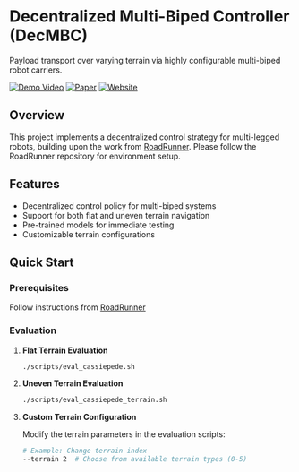 # Decentralized Multi-Biped Controller (DecMBC)

Payload transport over varying terrain via highly configurable multi-biped robot carriers.

[![Demo Video](https://img.shields.io/badge/Watch-Demo-red)](https://www.youtube.com/watch?v=2sJQCBaYKsw)
[![Paper](https://img.shields.io/badge/Read-Paper-blue)](https://arxiv.org/abs/2406.17279)
[![Website](https://img.shields.io/badge/Visit-Website-green)](https://decmbc.github.io/)

## Overview

This project implements a decentralized control strategy for multi-legged robots, building upon the work from [RoadRunner](https://github.com/osudrl/roadrunner). Please follow the RoadRunner repository for environment setup. 

## Features

- Decentralized control policy for multi-biped systems
- Support for both flat and uneven terrain navigation
- Pre-trained models for immediate testing
- Customizable terrain configurations

## Quick Start

### Prerequisites
 Follow instructions from [RoadRunner](https://github.com/osudrl/roadrunner)

### Evaluation

1. **Flat Terrain Evaluation**
   ```bash
   ./scripts/eval_cassiepede.sh
   ```

2. **Uneven Terrain Evaluation**
   ```bash
   ./scripts/eval_cassiepede_terrain.sh
   ```

3. **Custom Terrain Configuration**
   
   Modify the terrain parameters in the evaluation scripts:
   ```bash
   # Example: Change terrain index
   --terrain 2  # Choose from available terrain types (0-5)
   ```